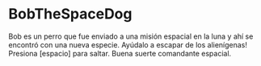 # BobTheSpaceDog
 Bob es un perro que fue enviado a una misión espacial en la luna y ahí se encontró con una nueva especie.  Ayúdalo a escapar de los alienígenas!  Presiona [espacio] para saltar.  Buena suerte comandante espacial.
